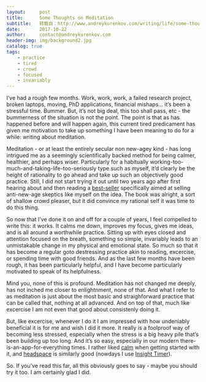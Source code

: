 ```yaml
---
layout:     post
title:      Some Thoughts on Meditation
subtitle:   转载自：http://www.andreykurenkov.com/writing/life/some-thoughts-on-meditation/
date:       2017-10-22
author:     contact@andreykurenkov.com
header-img: img/background2.jpg
catalog: true
tags:
    - practice
    - tired
    - crowd
    - focused
    - invariably
---
```


I’ve had a rough few months. Work, work, work, a failed research project, broken laptops, moving, PhD applications, financial mishaps… it’s been a stressful time. Bummer. But, it’s not big deal, this too shall pass, etc - the bummerness of the situation is not the point. The point is that as has happened before and will happen again, this current tired predicament has given me motivation to take up something I have been meaning to do for a while: writing about meditation.

Meditation - or at least the entirely secular non new-agey kind - has long intrigued me as a seemingly scientifically backed method for being calmer, healthier, and perhaps wiser. Particularly for a habitually working-too-much-and-taking-life-too-seriously type such as myself, it’d clearly be the height of rationality to go ahead and take up such an objectively good practice. Still, I did not start trying it out until two years ago after first hearing about and then reading a [best-seller](http://www.10percenthappier.com/mindfulness-meditation-the-basics) specifically aimed at selling anti-new-age skeptics like myself on the idea. The book was alright, a sort of shallow crowd pleaser, but it did convince my rational self it was time to do this thing.

So now that I’ve done it on and off for a couple of years, I feel compelled to write this: it works. It calms me down, improves my focus, gives me ideas, and is all around a worthwhile practice. Sitting up with eyes closed and attention focused on the breath, something so simple, invariably leads to an unmistakable change in my physical and emotional state. So much so that it has become a regular goto destressing practice akin to reading, excercise, or spending time with good friends. And as the last few months have been rough, it has been particularly helpful, and I have become particularly motivated to speak of its helpfulness.

Mind you, none of this is profound. Meditation has not changed me deeply, has not inched me closer to enlightnment, none of that. And what I refer to as meditation is just about the most basic and straighforward practice that can be called that, nothing at all advanced. And on top of that, much like excercise I am not even that good about consistenly doing it.

But, like excercise, whenever I do it I am impressed with how undeniably beneficial it is for me and wish I did it more. It really is a foolproof way of becoming less stressed, especially when the stress is a big heavy pile that’s been building up too long. And it’s so easy, especially in our modern there-is-an-app-for-everything times. I rather liked [calm](https://www.calm.com/) when getting started with it, and [headspace](https://www.headspace.com/) is similarly good (nowdays I use [Insight Timer](https://insighttimer.com/)).

So. If you’ve read this far, all this obviously goes to say - maybe you should try it too. I am certainly glad I did.

